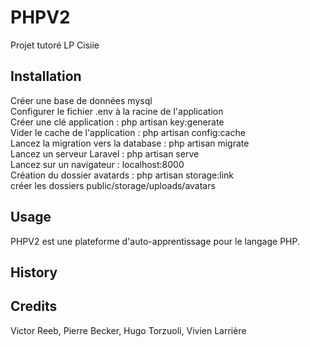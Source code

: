 
# PHPV2
  Projet tutoré LP Cisiie
## Installation
  Créer une base de données mysql<br>
  Configurer le fichier .env à la racine de l'application<br>
  Créer une clé application : php artisan key:generate<br>
  Vider le cache de l'application : php artisan config:cache<br>
  Lancez la migration vers la database : php artisan migrate<br>
  Lancez un serveur Laravel : php artisan serve<br>
  Lancez sur un navigateur : localhost:8000<br>
  Création du dossier avatards : php artisan storage:link<br>
  créer les dossiers public/storage/uploads/avatars<br>
## Usage
  PHPV2 est une plateforme d'auto-apprentissage pour le langage PHP.
## History
  
## Credits
  Victor Reeb, Pierre Becker, Hugo Torzuoli, Vivien Larrière
